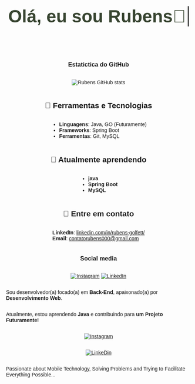 <div class="container">
  <h1 class="typewriter">Olá, eu sou Rubens👋<h1>
</div>

<style>
  
  body {

    font-family: Arial, sans-serif;
    background-color: #1000;
    display: flex;
    justify-content: center;
    align-items: center;
    height: 100vh;
    margin: 0;
    flex-direction: column;
  }
  .typewriter {
    font-size: 3rem;
    font-weight: bold;
    color:rgb(55, 68, 48);
    display: inline-block;
    white-space: nowrap;
    overflow: hidden;  
    border-right: 3px solid #333;  
    padding-right: 5px;  
    animation: typing 4s steps(6) 1s forwards, blink 0.75s step-end infinite;  
  }

  @keyframes typing {
    0% {
      width: 0;
    }
    100% {
      width: 100%;
    }
  }

  @keyframes blink {
    50% {
      border-color: transparent;
    }
  }
  
</style>


### Estatictica do GitHub
![Rubens GitHub stats](https://github-readme-stats.vercel.app/api?username=rubensGo&show_icons=true&theme=radical)

## 🔧 Ferramentas e Tecnologias
- **Linguagens**: Java, GO (Futuramente)
- **Frameworks**: Spring Boot
- **Ferramentas**: Git, MySQL

## 🌱 Atualmente aprendendo
- **java**
- **Spring Boot**
- **MySQL**

## 📣 Entre em contato
**LinkedIn**: [linkedin.com/in/rubens-golfett/](https://www.linkedin.com/in/rubens-golfett-dev/)<br>
**Email**: contatorubens000@gmail.com

### Social media
[![Instagram](https://img.shields.io/badge/Instagram-E4405F?style=for-the-badge&logo=instagram&logoColor=white)](https://www.instagram.com/rubens_golfett/)
[![LinkedIn](https://img.shields.io/badge/LinkedIn-0077B5?style=for-the-badge&logo=linkedin&logoColor=white)](https://www.linkedin.com/in/rubens-golfett-dev/)



Sou desenvolvedor(a) focado(a) em **Back-End**, apaixonado(a) por **Desenvolvimento Web**.

Atualmente, estou aprendendo **Java** e contribuindo para **um Projeto Futuramente!**

[![Instagram](https://img.shields.io/badge/Instagram-E4405F?style=for-the-badge&logo=instagram&logoColor=white)](https://www.instagram.com/rubens_golfett/)

[![LinkeDin](https://img.shields.io/badge/LinkedIn-0077B5?style=for-the-badge&logo=linkedin&logoColor=white)](https://www.linkedin.com/in/rubens-golfett-dev/)


Passionate about Mobile Technology, Solving Problems and Trying to Facilitate Everything Possible...
